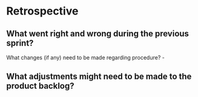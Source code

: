 # Retrospective

What went right and wrong during the previous sprint?
- 
What changes (if any) need to be made regarding procedure?
    - 

What adjustments might need to be made to the product backlog?
- 